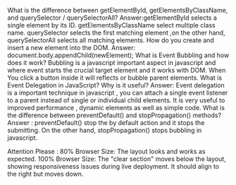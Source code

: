 What is the difference between getElementById, getElementsByClassName, and querySelector / querySelectorAll? Answer:getElementById selects a single element by its ID. getElementsByClassName select multiple class name. querySelector selects the first matching element ,on the other hand, querySelectorAll selects all matching elements.
How do you create and insert a new element into the DOM. Answer: document.body.appendChild(newElement);
What is Event Bubbling and how does it work? Bubbling is a javascript important  aspect in javascript and where event starts the crucial target element and it works with DOM. When You click a button inside it will reflects or bubble parent elements.
What is Event Delegation in JavaScript? Why is it useful? Answer: Event delegation is a important technique in javascript , you can attach a single event listener to a parent instead of single or individual child elements. It is very useful to improved performance , dynamic elements as well as simple code. 
What is the difference between preventDefault() and stopPropagation() methods? Answer : preventDefault() stop the by default action and it stops the submitting. On the other hand, stopPropagation() stops bubbling in javascript.

Attention Please : 80% Browser Size: The layout looks and works as expected.
100% Browser Size: The "clear section" moves below the layout, showing responsiveness issues during live deployment. It should align to the right but moves down.